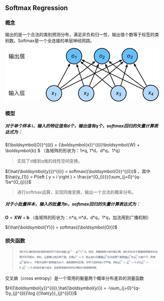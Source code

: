 ## Softmax Regression 

### 概念

输出的是一个合法的类别预测分布，满足非负和归一性，输出值个数等于标签的类别数。Softmax是一个全连接的单层神经网路。

![img](../Images/3.4_softmaxreg.svg)

### 模型

##### 对于单个样本 i，输入的特征值有d个，输出值有q个，softmax回归的矢量计算表达式为：

${\boldsymbol{O}}^{(i)} = {\boldsymbol{x}}^{(i)}\boldsymbol{W} + \boldsymbol{b} $ （各矩阵的形状为：1\*q, 1\*d，d\*q，1\*q）

> 实现了d维到q维的线性空间变换。

${\hat{\boldsymbol{y}}}^{(i)} = softmax({\boldsymbol{O}}^{(i)})$ ，其中  $\hat{y_{1}} = P\left ( y = i \right ) = \frac{e^{O_{i}}}{\sum_{j=0}^{q-1}e^{O_{j}}}$

> 进行softmax运算，实现同维变换，输出一个合法的概率分布。

##### 对于小批量样本，输入的批量为n，softmax回归的矢量计算表达式为：

${\boldsymbol{O}} = {\boldsymbol{X}}\boldsymbol{W} + \boldsymbol{b}$ （各矩阵的形状为：n\*q, n\*d，d\*q，1\*q，加法用到广播机制）

${\hat{\boldsymbol{Y}}} = softmax({\boldsymbol{O}})$

### 损失函数

> ![image-20201028131138666](../Images/image-20201028131138666.png)

交叉熵（cross entropy）是一个常用的衡量两个概率分布差异的测量函数

$H({\boldsymbol{y}}^{(i)},\hat{\boldsymbol{y}}) = -\sum_{j=0}^{q-1}y_{j}^{(i)}\log {{\hat{y}}_{j}^{(i)}}$





